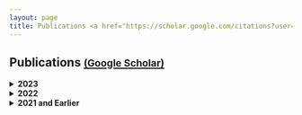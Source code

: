 ```yaml
---
layout: page
title: Publications <a href="https://scholar.google.com/citations?user=t6uNqqIAAAAJ&hl=en&oi=ao"> <small> (Google Scholar) </small> </a>
---
```

<!-- ### 2022 -->
<!-- --- -->

<div>
  <h2>Publications <a href="https://scholar.google.com/citations?user=t6uNqqIAAAAJ&hl=en&oi=ao"><small>(Google Scholar)</small></a></h2>

  <details>
    <summary><strong>2023</strong></summary>
    <ul>
      <li>
        <a href="https://www.nature.com/articles/s41467-023-41020-3">
          Critical dynamics arise during structured information presentation: analysis of embodied in vitro neuronal networks
        </a>
        <br />
        Forough Habibollahi, Brett J. Kagan, Andrew N. Burkitt, Caleb French
        <br />
        <em>Nature Communications (2023)</em>
      </li>
      <li>
        <a href="https://arxiv.org/pdf/2410.00665">TAVRNN: Temporal Attention-enhanced Variational Graph RNN Captures Neural Dynamics and Behavior</a>
        <br />
        Moein Khajehnejad, Forough Habibollahi, Brett J. Kagan, Adeel Razi
        <br />
        <em>In review</em>
      </li>
    </ul>
  </details>

  <details>
    <summary><strong>2022</strong></summary>
    <ul>
      <li>
        <a href="https://openreview.net/pdf?id=dq53F97iVv">
          On Complex Network Dynamics of an In-Vitro Neuronal System during Rest and Gameplay
        </a>
        <br />
        Moein Khajehnejad, Forough Habibollahi, Brett J. Kagan, Adeel Razi
        <br />
        <em>NeurIPS 2023: InfoCog, GenBio, RealML, NeurReps (Oral Presentation)</em>
      </li>
      <li>
        <a href="https://openreview.net/pdf?id=N5qLXpc7HQy">
          Biological Neurons vs Deep Reinforcement Learning: Sample efficiency in a simulated game-world
        </a>
        <br />
        Forough Habibollahi, Moein Khajehnejad, Amitesh Gaurav, Brett J. Kagan
        <br />
        <em>NeurIPS 2022 Workshops</em>
      </li>
    </ul>
  </details>

  <details>
    <summary><strong>2021 and Earlier</strong></summary>
    <ul>
      <li>
        <a href="https://proceedings.mlr.press/v162/khajehnejad22a.html">
          Neural Network Poisson Models for Behavioural and Neural Spike Train Data
        </a>
        <br />
        F. Habibollahi, M. Khajehnejad, R. Nock, E. Arabzadeh, P. Dayan, A. Dezfouli
        <br />
        <em>ICML 2022</em>
      </li>
      <li>
        <a href="https://www.mdpi.com/2076-3425/7/8/109/htm">
          Alzheimer's disease early diagnosis using manifold-based semi-supervised learning
        </a>
        <br />
        M. Khajehnejad, F. Habibollahi, H. Mohammadzade
        <br />
        <em>Brain Sciences, 2017</em>
      </li>
    </ul>
  </details>
</div>


<!--
My name is Inigo Montoya. I have the following qualities:

- I rock a great mustache
- I'm extremely loyal to my family

What else do you need?

### my history

To be honest, I'm having some trouble remembering right now, so why don't you just watch [my movie](http://en.wikipedia.org/wiki/The_Princess_Bride_%28film%29) and it will answer **all** your questions. -->
